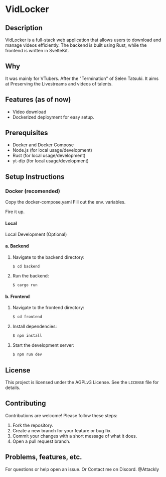 # VidLocker
## Description
VidLocker is a full-stack web application that allows users to download and manage videos efficiently.
The backend is built using Rust, while the frontend is written in SvelteKit.

## Why
It was mainly for VTubers. After the "Termination" of Selen Tatsuki.
It aims at Preserving the Livestreams and videos of talents.

## Features (as of now)
- Video download
- Dockerized deployment for easy setup.

## Prerequisites
- Docker and Docker Compose
- Node.js (for local usage/development)
- Rust (for local usage/development)
- yt-dlp (for local usage/development)

## Setup Instructions
### Docker (recomended)
Copy the docker-compose.yaml
Fill out the env. variables.

Fire it up.
#### Local
Local Development (Optional)

#### a. Backend
1. Navigate to the backend directory:
   ```bash
   $ cd backend
   ```
2. Run the backend:
   ```bash
   $ cargo run
   ```

#### b. Frontend
1. Navigate to the frontend directory:
   ```bash
   $ cd frontend
   ```
2. Install dependencies:
   ```bash
   $ npm install
   ```
3. Start the development server:
   ```bash
   $ npm run dev
   ```

## License
This project is licensed under the AGPLv3 License. See the `LICENSE` file for details.

## Contributing
Contributions are welcome! Please follow these steps:
1. Fork the repository.
2. Create a new branch for your feature or bug fix.
3. Commit your changes with a short message of what it does.
4. Open a pull request branch.

## Problems, features, etc.
For questions or help open an issue.
Or Contact me on Discord. @Attackly
